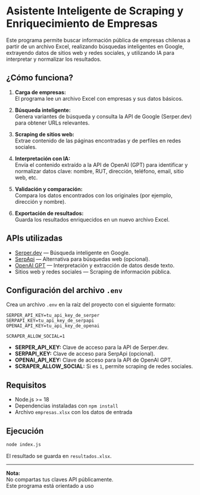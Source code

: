 # Asistente Inteligente de Scraping y Enriquecimiento de Empresas

Este programa permite buscar información pública de empresas chilenas a partir de un archivo Excel, realizando búsquedas inteligentes en Google, extrayendo datos de sitios web y redes sociales, y utilizando IA para interpretar y normalizar los resultados.

## ¿Cómo funciona?

1. **Carga de empresas:**  
   El programa lee un archivo Excel con empresas y sus datos básicos.

2. **Búsqueda inteligente:**  
   Genera variantes de búsqueda y consulta la API de Google (Serper.dev) para obtener URLs relevantes.

3. **Scraping de sitios web:**  
   Extrae contenido de las páginas encontradas y de perfiles en redes sociales.

4. **Interpretación con IA:**  
   Envía el contenido extraído a la API de OpenAI (GPT) para identificar y normalizar datos clave: nombre, RUT, dirección, teléfono, email, sitio web, etc.

5. **Validación y comparación:**  
   Compara los datos encontrados con los originales (por ejemplo, dirección y nombre).

6. **Exportación de resultados:**  
   Guarda los resultados enriquecidos en un nuevo archivo Excel.

## APIs utilizadas

- [Serper.dev](https://serper.dev/) — Búsqueda inteligente en Google.
- [SerpApi](https://serpapi.com/) — Alternativa para búsquedas web (opcional).
- [OpenAI GPT](https://platform.openai.com/) — Interpretación y extracción de datos desde texto.
- Sitios web y redes sociales — Scraping de información pública.

## Configuración del archivo `.env`

Crea un archivo `.env` en la raíz del proyecto con el siguiente formato:

```env
SERPER_API_KEY=tu_api_key_de_serper
SERPAPI_KEY=tu_api_key_de_serpapi
OPENAI_API_KEY=tu_api_key_de_openai

SCRAPER_ALLOW_SOCIAL=1
```

- **SERPER_API_KEY:** Clave de acceso para la API de Serper.dev.
- **SERPAPI_KEY:** Clave de acceso para SerpApi (opcional).
- **OPENAI_API_KEY:** Clave de acceso para la API de OpenAI GPT.
- **SCRAPER_ALLOW_SOCIAL:** Si es `1`, permite scraping de redes sociales.

## Requisitos

- Node.js >= 18
- Dependencias instaladas con `npm install`
- Archivo `empresas.xlsx` con los datos de entrada

## Ejecución

```bash
node index.js
```

El resultado se guarda en `resultados.xlsx`.

---

**Nota:**  
No compartas tus claves API públicamente.  
Este programa está orientado a uso